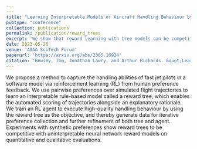 ```yaml
---
---
title: "Learning Interpretable Models of Aircraft Handling Behaviour by Reinforcement Learning from Human Feedback"
pubtype: "conference"
collection: publications
permalink: /publication/reward_trees
excerpt: 'We show that reward learning with tree models can be competitive with neural networks in an aircraft handling domain, and demonstrate some of its interpretability benefits.'
date: 2023-05-26
venue: 'AIAA SciTech Forum'
paperurl: 'https://arxiv.org/abs/2305.16924'
citation: 'Bewley, Tom, Jonathan Lawry, and Arthur Richards. &quot;Learning Interpretable Models of Aircraft Handling Behaviour by Reinforcement Learning from Human Feedback&quot; <i>AIAA SciTech Forum</i>. 2023.'
---
```

We propose a method to capture the handling abilities of fast jet pilots in a software model via reinforcement learning (RL) from human preference feedback. We use pairwise preferences over simulated flight trajectories to learn an interpretable rule-based model called a reward tree, which enables the automated scoring of trajectories alongside an explanatory rationale. We train an RL agent to execute high-quality handling behaviour by using the reward tree as the objective, and thereby generate data for iterative preference collection and further refinement of both tree and agent. Experiments with synthetic preferences show reward trees to be competitive with uninterpretable neural network reward models on quantitative and qualitative evaluations.
